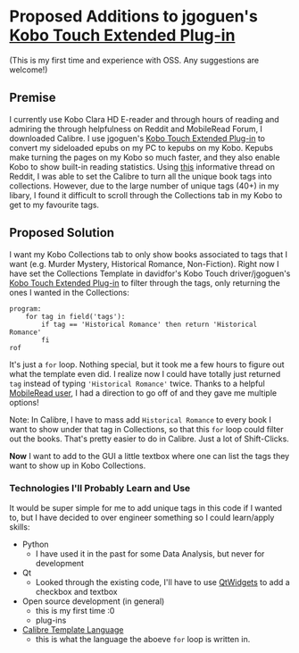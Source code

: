 # Proposed Additions to jgoguen's [Kobo Touch Extended Plug-in](https://github.com/jgoguen/calibre-kobo-driver)
(This is my first time and experience with OSS. Any suggestions are welcome!)

## Premise
I currently use Kobo Clara HD E-reader and through hours of reading and admiring the through helpfulness on Reddit and MobileRead Forum, I downloaded Calibre. I use jgoguen's [Kobo Touch Extended Plug-in](https://github.com/jgoguen/calibre-kobo-driver) to convert my sideloaded epubs on my PC to kepubs on my Kobo. Kepubs make turning the pages on my Kobo so much faster, and they also enable Kobo to show built-in reading statistics. Using [this](https://www.reddit.com/r/kobo/comments/qlgha1/how_to_create_kobo_collections_using_calibre_basic/) informative thread on Reddit, I was able to set the Calibre to turn all the unique book tags into collections. However, due to the large number of unique tags (40+) in my libary, I found it difficult to scroll through the Collections tab in my Kobo to get to my favourite tags. 

## Proposed Solution

I want my Kobo Collections tab to only show books associated to tags that I want (e.g. Murder Mystery, Historical Romance, Non-Fiction). Right now I have set the Collections Template in davidfor's Kobo Touch driver/jgoguen's [Kobo Touch Extended Plug-in](https://github.com/jgoguen/calibre-kobo-driver) to filter through the tags, only returning the ones I wanted in the Collections:
```
program:
	for tag in field('tags'):
		if tag == 'Historical Romance' then return 'Historical Romance'
		fi
rof
```

It's just a `for` loop. Nothing special, but it took me a few hours to figure out what the template even did. I realize now I could have totally just returned `tag` instead of typing `'Historical Romance'` twice. Thanks to a helpful [MobileRead user](https://www.mobileread.com/forums/showpost.php?p=4412871&postcount=2962), I had a direction to go off of and they gave me multiple options! 

Note: In Calibre, I have to mass add `Historical Romance` to every book I want to show under that tag in Collections, so that this `for` loop could filter out the books. That's pretty easier to do in Calibre. Just a lot of Shift-Clicks.

__Now__ I want to add to the GUI a little textbox where one can list the tags they want to show up in Kobo Collections.

### Technologies I'll Probably Learn and Use
It would be super simple for me to add unique tags in this code if I wanted to, but I have decided to over engineer something so I could learn/apply skills:

- Python 
    - I have used it in the past for some Data Analysis, but never for development
- Qt 
    - Looked through the existing code, I'll have to use [QtWidgets](https://doc.qt.io/qtforpython-5/PySide2/QtWidgets/QGraphicsScene.html#PySide2.QtWidgets.PySide2.QtWidgets.QGraphicsScene.addWidget) to add a checkbox and textbox
- Open source development (in general)
    - this is my first time :0
    - plug-ins
- [Calibre Template Language](https://manual.calibre-ebook.com/template_lang.html)
    - this is what the language the aboeve `for` loop is written in. 